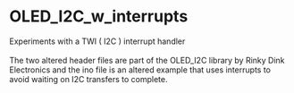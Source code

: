 # OLED_I2C_w_interrupts
Experiments with a TWI ( I2C ) interrupt handler\
\
The two altered header files are part of the OLED_I2C library by Rinky Dink Electronics and the ino file is an altered example that uses interrupts to avoid waiting on I2C transfers to complete.

